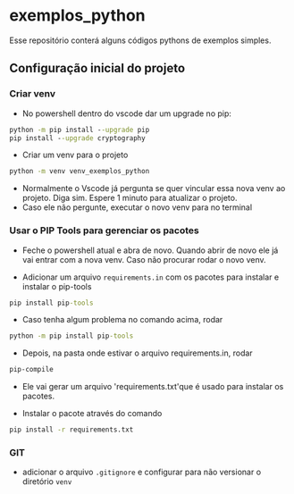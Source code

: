 # exemplos_python

Esse repositório conterá alguns códigos pythons de exemplos simples.

## Configuração inicial do projeto

### Criar venv
- No powershell dentro do vscode dar um upgrade no pip:

```cmd
python -m pip install --upgrade pip
pip install --upgrade cryptography
```

- Criar um venv para o projeto
```cmd
python -m venv venv_exemplos_python
```

- Normalmente o Vscode já pergunta se quer vincular essa nova venv ao projeto. Diga sim. Espere 1 minuto para atualizar o projeto. 
- Caso ele não pergunte, executar o novo venv para no terminal

### Usar o PIP Tools para gerenciar os pacotes

- Feche o powershell atual e abra de novo. Quando abrir de novo ele já vai entrar com a nova venv. Caso não procurar rodar o novo venv.

- Adicionar um arquivo `requirements.in` com os pacotes para instalar e instalar o pip-tools

``` cmd
pip install pip-tools
```

- Caso tenha algum problema no comando acima, rodar

``` cmd
python -m pip install pip-tools
```


- Depois, na pasta onde estivar o arquivo requirements.in, rodar 

``` cmd
pip-compile
```

- Ele vai gerar um arquivo 'requirements.txt'que é usado para instalar os pacotes.

- Instalar o pacote através do comando

``` cmd
pip install -r requirements.txt
```

### GIT

- adicionar o arquivo `.gitignore` e configurar para não versionar o diretório `venv`

